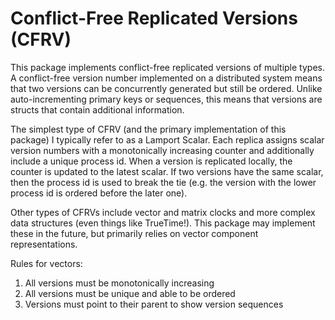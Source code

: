 # Conflict-Free Replicated Versions (CFRV)

This package implements conflict-free replicated versions of multiple types. A conflict-free version number implemented on a distributed system means that two versions can be concurrently generated but still be ordered. Unlike auto-incrementing primary keys or sequences, this means that versions are structs that contain additional information.

The simplest type of CFRV (and the primary implementation of this package) I typically refer to as a Lamport Scalar. Each replica assigns scalar version numbers with a monotonically increasing counter and additionally include a unique process id. When a version is replicated locally, the counter is updated to the latest scalar. If two versions have the same scalar, then the process id is used to break the tie (e.g. the version with the lower process id is ordered before the later one).

Other types of CFRVs include vector and matrix clocks and more complex data structures (even things like TrueTime!). This package may implement these in the future, but primarily relies on vector component representations.

Rules for vectors:

1. All versions must be monotonically increasing
2. All versions must be unique and able to be ordered
3. Versions must point to their parent to show version sequences
